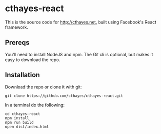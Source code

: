 # cthayes-react

This is the source code for http://cthayes.net, built using Facebook's React framework.

## Prereqs

You'll need to install NodeJS and npm. The Git cli is optional, but makes it easy to download the repo.


## Installation
Download the repo or clone it with git:
```
git clone https://github.com/cthayes/cthayes-react.git
```

In a terminal do the following:

```
cd cthayes-react
npm install
npm run build
open dist/index.html
```

